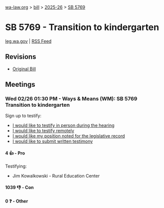 [wa-law.org](/) > [bill](/bill/) > [2025-26](/bill/2025-26/) > [SB 5769](/bill/2025-26/sb/5769/)

# SB 5769 - Transition to kindergarten
[leg.wa.gov](https://app.leg.wa.gov/billsummary?BillNumber=5769&Year=2025&Initiative=false) | [RSS Feed](./rss.xml)

## Revisions
* [Original Bill](1/)

## Meetings
### Wed 02/26 01:30 PM - Ways & Means (WM): SB 5769 Transition to kindergarten
Sign up to testify:
* [I would like to testify in person during the hearing](https://app.leg.wa.gov/csi/Testifier/Add?chamber=House&mId=32889&aId=164975&caId=26183&tId=1)
* [I would like to testify remotely](https://app.leg.wa.gov/csi/Testifier/Add?chamber=House&mId=32889&aId=164975&caId=26183&tId=2)
* [I would like my position noted for the legislative record](https://app.leg.wa.gov/csi/Testifier/Add?chamber=House&mId=32889&aId=164975&caId=26183&tId=3)
* [I would like to submit written testimony](https://app.leg.wa.gov/csi/Testifier/Add?chamber=House&mId=32889&aId=164975&caId=26183&tId=4)

#### 4 👍 - Pro
Testifying:
* Jim Kowalkowski - Rural Education Center

#### 1039 👎 - Con

#### 0 ❓ - Other
